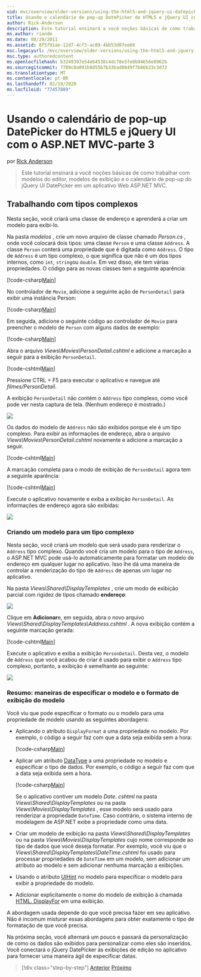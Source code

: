 ```yaml
---
uid: mvc/overview/older-versions/using-the-html5-and-jquery-ui-datepicker-popup-calendar-with-aspnet-mvc/using-the-html5-and-jquery-ui-datepicker-popup-calendar-with-aspnet-mvc-part-3
title: Usando o calendário de pop-up DatePicker do HTML5 e jQuery UI com o ASP.NET MVC-parte 3 | Microsoft Docs
author: Rick-Anderson
description: Este tutorial ensinará a você noções básicas de como trabalhar com modelos do editor, modelos de exibição e o calendário de pop-up do jQuery UI DatePicker em um ASP.NET MV...
ms.author: riande
ms.date: 08/29/2011
ms.assetid: 8f5f91ae-12d7-4cf3-ac09-4bb53d07ee60
msc.legacyurl: /mvc/overview/older-versions/using-the-html5-and-jquery-ui-datepicker-popup-calendar-with-aspnet-mvc/using-the-html5-and-jquery-ui-datepicker-popup-calendar-with-aspnet-mvc-part-3
msc.type: authoredcontent
ms.openlocfilehash: b3249397e54e64538c4dc78e5fe8b94656e8962b
ms.sourcegitcommit: 7709c0a091b8d55b7b33bad8849f7b66b23c3d72
ms.translationtype: MT
ms.contentlocale: pt-BR
ms.lasthandoff: 02/19/2020
ms.locfileid: "77457889"
---
```

# <a name="using-the-html5-and-jquery-ui-datepicker-popup-calendar-with-aspnet-mvc---part-3"></a>Usando o calendário de pop-up DatePicker do HTML5 e jQuery UI com o ASP.NET MVC-parte 3

por [Rick Anderson](https://twitter.com/RickAndMSFT)

> Este tutorial ensinará a você noções básicas de como trabalhar com modelos do editor, modelos de exibição e o calendário de pop-up do jQuery UI DatePicker em um aplicativo Web ASP.NET MVC.

## <a name="working-with-complex-types"></a>Trabalhando com tipos complexos

Nesta seção, você criará uma classe de endereço e aprenderá a criar um modelo para exibi-lo.

Na pasta *modelos* , crie um novo arquivo de classe chamado *Person.cs* , onde você colocará dois tipos: uma classe `Person` e uma classe `Address`. A classe `Person` conterá uma propriedade que é digitada como `Address`. O tipo de `Address` é um tipo complexo, o que significa que não é um dos tipos internos, como `int`, `string`ou `double`. Em vez disso, ele tem várias propriedades. O código para as novas classes tem a seguinte aparência:

[!code-csharp[Main](using-the-html5-and-jquery-ui-datepicker-popup-calendar-with-aspnet-mvc-part-3/samples/sample1.cs)]

No controlador de `Movie`, adicione a seguinte ação de `PersonDetail` para exibir uma instância Person:

[!code-csharp[Main](using-the-html5-and-jquery-ui-datepicker-popup-calendar-with-aspnet-mvc-part-3/samples/sample2.cs)]

Em seguida, adicione o seguinte código ao controlador de `Movie` para preencher o modelo de `Person` com alguns dados de exemplo:

[!code-csharp[Main](using-the-html5-and-jquery-ui-datepicker-popup-calendar-with-aspnet-mvc-part-3/samples/sample3.cs)]

Abra o arquivo *Views\Movies\PersonDetail.cshtml* e adicione a marcação a seguir para a exibição `PersonDetail`.

[!code-cshtml[Main](using-the-html5-and-jquery-ui-datepicker-popup-calendar-with-aspnet-mvc-part-3/samples/sample4.cshtml)]

Pressione CTRL + F5 para executar o aplicativo e navegue até *filmes/PersonDetail*.

A exibição `PersonDetail` não contém o `Address` tipo complexo, como você pode ver nesta captura de tela. (Nenhum endereço é mostrado.)

![](using-the-html5-and-jquery-ui-datepicker-popup-calendar-with-aspnet-mvc-part-3/_static/image1.png)

Os dados do modelo de `Address` não são exibidos porque ele é um tipo complexo. Para exibir as informações de endereço, abra o arquivo *Views\Movies\PersonDetail.cshtml* novamente e adicione a marcação a seguir.

[!code-cshtml[Main](using-the-html5-and-jquery-ui-datepicker-popup-calendar-with-aspnet-mvc-part-3/samples/sample5.cshtml)]

A marcação completa para o modo de exibição de `PersonDetail` agora tem a seguinte aparência:

[!code-cshtml[Main](using-the-html5-and-jquery-ui-datepicker-popup-calendar-with-aspnet-mvc-part-3/samples/sample6.cshtml)]

Execute o aplicativo novamente e exiba a exibição `PersonDetail`. As informações de endereço agora são exibidas:

![](using-the-html5-and-jquery-ui-datepicker-popup-calendar-with-aspnet-mvc-part-3/_static/image2.png)

### <a name="creating-a-template-for-a-complex-type"></a>Criando um modelo para um tipo complexo

Nesta seção, você criará um modelo que será usado para renderizar o `Address` tipo complexo. Quando você cria um modelo para o tipo de `Address`, o ASP.NET MVC pode usá-lo automaticamente para formatar um modelo de endereço em qualquer lugar no aplicativo. Isso lhe dá uma maneira de controlar a renderização do tipo de `Address` de apenas um lugar no aplicativo.

Na pasta *Views\Shared\DisplayTemplates* , crie um modo de exibição parcial com rigidez de tipos chamado **endereço**:

![](using-the-html5-and-jquery-ui-datepicker-popup-calendar-with-aspnet-mvc-part-3/_static/image3.png)

Clique em **Adicionar**e, em seguida, abra o novo arquivo *Views\Shared\DisplayTemplates\Address.cshtml* . A nova exibição contém a seguinte marcação gerada:

[!code-cshtml[Main](using-the-html5-and-jquery-ui-datepicker-popup-calendar-with-aspnet-mvc-part-3/samples/sample7.cshtml)]

Execute o aplicativo e exiba a exibição `PersonDetail`. Desta vez, o modelo de `Address` que você acabou de criar é usado para exibir o `Address` tipo complexo, portanto, a exibição é semelhante ao seguinte:

![](using-the-html5-and-jquery-ui-datepicker-popup-calendar-with-aspnet-mvc-part-3/_static/image4.png)

### <a name="summary-ways-to-specify-the-model-display-format-and-template"></a>Resumo: maneiras de especificar o modelo e o formato de exibição do modelo

Você viu que pode especificar o formato ou o modelo para uma propriedade de modelo usando as seguintes abordagens:

- Aplicando o atributo `DisplayFormat` a uma propriedade no modelo. Por exemplo, o código a seguir faz com que a data seja exibida sem a hora:

    [!code-csharp[Main](using-the-html5-and-jquery-ui-datepicker-popup-calendar-with-aspnet-mvc-part-3/samples/sample8.cs)]
- Aplicar um atributo [DataType](https://msdn.microsoft.com/library/system.componentmodel.dataannotations.datatype.aspx) a uma propriedade no modelo e especificar o tipo de dados. Por exemplo, o código a seguir faz com que a data seja exibida sem a hora.

    [!code-csharp[Main](using-the-html5-and-jquery-ui-datepicker-popup-calendar-with-aspnet-mvc-part-3/samples/sample9.cs)]

    Se o aplicativo contiver um modelo *Date. cshtml* na pasta *Views\Shared\DisplayTemplates* ou na pasta *Views\Movies\DisplayTemplates* , esse modelo será usado para renderizar a propriedade `DateTime`. Caso contrário, o sistema interno de modelagem de ASP.NET exibe a propriedade como uma data.
- Criar um modelo de exibição na pasta *Views\Shared\DisplayTemplates* ou na pasta *Views\Movies\DisplayTemplates* cujo nome corresponde ao tipo de dados que você deseja formatar. Por exemplo, você viu que o *Views\Shared\DisplayTemplates\DateTime.cshtml* foi usado para processar propriedades de `DateTime` em um modelo, sem adicionar um atributo ao modelo e sem adicionar nenhuma marcação a exibições.
- Usando o atributo [UIHint](https://msdn.microsoft.com/library/system.componentmodel.dataannotations.uihintattribute.uihint.aspx) no modelo para especificar o modelo para exibir a propriedade do modelo.
- Adicionar explicitamente o nome do modelo de exibição à chamada [HTML. DisplayFor](https://msdn.microsoft.com/library/ee407420.aspx) em uma exibição.

A abordagem usada depende do que você precisa fazer em seu aplicativo. Não é incomum misturar essas abordagens para obter exatamente o tipo de formatação de que você precisa.

Na próxima seção, você alternará um pouco e passará da personalização de como os dados são exibidos para personalizar como eles são inseridos. Você conectará o jQuery DatePicker às exibições de edição no aplicativo para fornecer uma maneira ágil de especificar datas.

> [!div class="step-by-step"]
> [Anterior](using-the-html5-and-jquery-ui-datepicker-popup-calendar-with-aspnet-mvc-part-2.md)
> [Próximo](using-the-html5-and-jquery-ui-datepicker-popup-calendar-with-aspnet-mvc-part-4.md)
